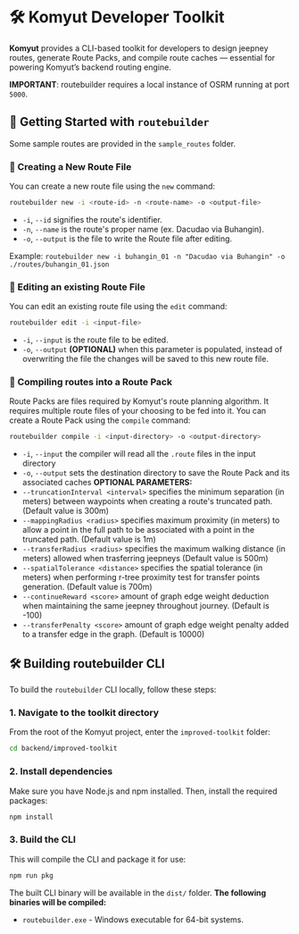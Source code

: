 # 🛠️ Komyut Developer Toolkit

**Komyut** provides a CLI-based toolkit for developers to design jeepney routes, generate Route Packs, and compile route caches — essential for powering Komyut’s backend routing engine.

**IMPORTANT**: routebuilder requires a local instance of OSRM running at port `5000`.



## 🚀 Getting Started with `routebuilder`
Some sample routes are provided in the `sample_routes` folder.
### 📌 Creating a New Route File
You can create a new route file using the `new` command:  
```bash
routebuilder new -i <route-id> -n <route-name> -o <output-file>
```
- `-i`, `--id` signifies the route's identifier.
- `-n`, `--name` is the route's proper name (ex. Dacudao via Buhangin).
- `-o`, `--output` is the file to write the Route file after editing.

Example: `routebuilder new -i buhangin_01 -n "Dacudao via Buhangin" -o ./routes/buhangin_01.json`

### 📝 Editing an existing Route File
You can edit an existing route file using the `edit` command:
```bash
routebuilder edit -i <input-file>
```
- `-i`, `--input` is the route file to be edited.
- `-o`, `--output` **(OPTIONAL)** when this parameter is populated, instead of overwriting the file the changes will be saved to this new route file.

### 📰 Compiling routes into a Route Pack
Route Packs are files required by Komyut's route planning algorithm. It requires multiple route files of your choosing to be fed into it. You can create a Route Pack using the `compile` command:
```bash
routebuilder compile -i <input-directory> -o <output-directory>
```
- `-i`, `--input` the compiler will read all the `.route` files in the input directory
- `-o`, `--output` sets the destination directory to save the Route Pack and its associated caches
**OPTIONAL PARAMETERS:**
- `--truncationInterval <interval>` specifies the minimum separation (in meters) between waypoints when creating a route's truncated path. (Default value is 300m)
- `--mappingRadius <radius>` specifies maximum proximity (in meters) to allow a point in the full path to be associated with a point in the truncated path. (Default value is 1m)
- `--transferRadius <radius>` specifies the maximum walking distance (in meters) allowed when trasferring jeepneys (Default value is 500m)
- `--spatialTolerance <distance>` specifies the spatial tolerance (in meters) when performing r-tree proximity test for transfer points generation. (Default value is 700m)
- `--continueReward <score>` amount of graph edge weight deduction when maintaining the same jeepney throughout journey. (Default is -100)
- `--transferPenalty <score>` amount of graph edge weight penalty added to a transfer edge in the graph. (Default is 10000)

## 🛠️ Building routebuilder CLI
To build the `routebuilder` CLI locally, follow these steps:

### 1. Navigate to the toolkit directory
From the root of the Komyut project, enter the `improved-toolkit` folder:
```bash
cd backend/improved-toolkit
```

### 2. Install dependencies
Make sure you have Node.js and npm installed. Then, install the required packages:
```bash
npm install
```

### 3. Build the CLI
This will compile the CLI and package it for use:
```bash
npm run pkg
```
The built CLI binary will be available in the `dist/` folder.
**The following binaries will be compiled:**
- `routebuilder.exe` - Windows executable for 64-bit systems.